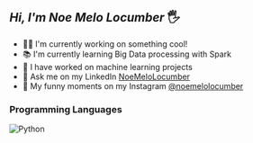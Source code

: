 ## ***Hi, I'm Noe Melo Locumber*** 🖐

- 👩‍💻 I'm currently working on something cool!
- 📚 I'm currently learning Big Data processing with Spark
- 🚀 I have worked on machine learning projects
- 💬 Ask me on my LinkedIn [NoeMeloLocumber](https://www.linkedin.com/in/noemelolocumber/)
- 🚵 My funny moments on my Instagram [@noemelolocumber](https://www.instagram.com/noemelolocumber/)
### Programming Languages

![Python](https://img.shields.io/badge/-Python-3776AB?logo=python&logoColor=white&style=flat-square)

